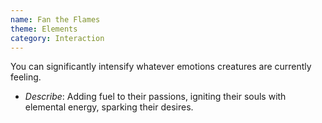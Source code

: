 ```yaml
---
name: Fan the Flames
theme: Elements
category: Interaction
---
```


You can significantly intensify whatever emotions creatures are currently feeling. 

* *Describe*: Adding fuel to their passions, igniting their souls with elemental energy, sparking their desires.